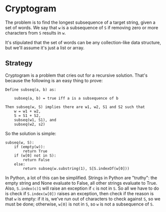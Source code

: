 # Cryptogram

The problem is to find the longest subsequence of a target string, given a set 
of words. We say that `w` is a subsequence of `S` if removing zero or more
characters from `S` results in `w`.

It's stipulated that the set of words can be any collection-like data
structure, but we'll assume it's just a list or array.

## Strategy

Cryptogram is a problem that cries out for a recursive solution. That's
because the following is an easy thing to prove:
```
Define subseq(a, b) as:

    subseq(a, b) = true iff a is a subsequence of b

Then subseq(w, S) implies there are w1, w2, S1 and S2 such that
    w = w1 + w2,
    S = S1 + S2,
    subseq(w1, S1), and
    subseq(w2, s2)
```
So the solution is simple: 
```
subseq(w, S):
    if (empty(w)):
        return True
    if (w[0] not in S):
        return False
    else:
        return subseq(w.substring(1), S[S.indexOf(w[0]))
```
In Python, a lot of this can be simplified. Strings in Python are "truthy":
the empty string and None evaluate to False, all other strings evaluate to
True. Also, `S.index(c)1` will raise an exception if `c` is not in `S`. So
all we have to do is check if `S.index(w[0])` raises an exception, then
check if the reason is that `w` is empty: if it is, we've run out of
characters to check against `S`, so we must be done; otherwise, `w[0]` is not
in `S`, so `w` is not a subsequence of `S`.
